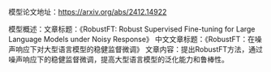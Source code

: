 模型论文地址：https://arxiv.org/abs/2412.14922

模型概述：文章标题：《RobustFT: Robust Supervised Fine-tuning for Large Language Models under Noisy Response》
中文文章标题：《RobustFT：在噪声响应下对大型语言模型的稳健监督微调》
文章内容：提出RobustFT方法，通过噪声响应下的稳健监督微调，提高大型语言模型的泛化能力和鲁棒性。
